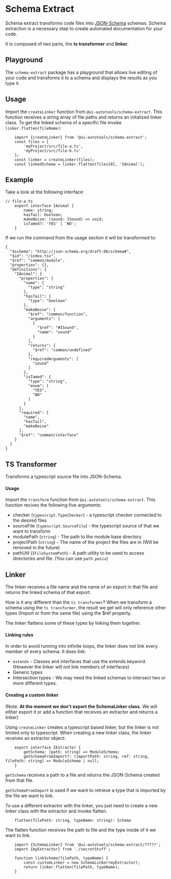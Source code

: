 # Schema Extract


Schema extract transforms code files into [JSON-Schema](https://json-schema.org/) schemas. Schema extraction is a necessary step to create automated documentation for your code.

It is composed of two parts, the **ts transformer** and **linker**.


## Playground
The `schema-extract` package has a playground that allows live editing of your code and transforms it to a schema and displays the results as you type it.

## Usage

Import the `createLinker` function from `@ui-autotools/schema-extract`. This function receives a string array of file paths and returns an initalized linker class.
To get the linked schema of a specific file invoke `linker.flatten(fileName)`:

```
    import {createLinker} from '@ui-autotools/schema-extract';
    const files = [
        'myProject/src/file-a.ts',
        'myProject/src/file-b.ts'
    ];
    const linker = createLinker(files);
    const linkedSchema = linker.flatten(files[0], 'IAnimal');

```

## Example

Take a look at the following interface:
```
// file-a.ts
    export interface IAnimal {
        name: string;
        hasTail: boolean;
        makeNoise: (sound: ISound) => void;
        isTamed?: 'YES' | 'NO';
    }
```
If we run the command from the usage section it will be transformed to:
```
{
  "$schema": "http://json-schema.org/draft-06/schema#",
  "$id": "/index.tsx",
  "$ref": "common/module",
  "properties": {},
  "definitions": {
    "IAnimal": {
      "properties": {
        "name": {
          "type": "string"
        },
        "hasTail": {
          "type": "boolean"
        },
        "makeNoise": {
          "$ref": "common/function",
          "arguments": [
            {
              "$ref": "#ISound",
              "name": "sound"
            }
          ],
          "returns": {
            "$ref": "common/undefined"
          },
          "requiredArguments": [
            "sound"
          ]
        },
        "isTamed": {
          "type": "string",
          "enum": [
            "YES",
            "NO"
          ]
        }
      },
      "required": [
        "name",
        "hasTail",
        "makeNoise"
      ],
      "$ref": "common/interface"
    }
  }
}
```

## TS Transformer

Transforms a typescript source file into JSON-Schema. 

#### Usage

Import the `transform` function from `@ui-autotools/schema-extract`. This function recives the following five arguments:
* checker (`typescript.TypeChecker`) - a typescript checker connected to the desired files
* sourceFile (`typescript.SourceFile`) - the typescript source of that we want to transform
* modulePath (`string`) - The path to the module base directory
* projectPath (`string`) - The name of the project the files are in (Will be removed in the future)
* pathUtil (`IFileSystemPath`) - A path utility to be used to access directories and file. (You can use `path.posix`)

## Linker

The linker receives a file name and the name of an export in that file and returns the linked schema of that export.

How is it any different than the `ts transformer`? When we transform a schema using the `ts transformer`, the result we get will only reference other types (Import or from the same file) using the $ref property.

The linker flattens some of these types by linking them together.

#### Linking rules
In order to avoid running into infinite loops, the linker does not link every member of every schema. It does link:
* `extends` - Classes and interfaces that use the extends keyword. (However the linker will not link members of interfaces)
* Generic types
* Intersection types - We may need the linked schemas to intersect two or more different types.

#### Creating a custom linker

(Note: **At the moment we don't export the SchemaLinker class**. We will either export it or add a function that receives an extractor and returns a linker)

Using `createLinker` creates a typescript based linker, but the linker is not limited only to typescript. When creating a new linker class, the linker receives an extractor object:
```
    export interface IExtractor {
        getSchema: (path: string) => ModuleSchema;
        getSchemaFromImport?: (importPath: string, ref: string, filePath: string) => ModuleSchema | null;
    }
```

`getSchema` receives a path to a file and returns the JSON-Schema created from that file.

`getSchemaFromImport` is used if we want to retrieve a type that is imported by the file we want to link.

To use a different extractor with the linker, you just need to create a new linker class with the extractor and invoke flatten.
```
    flatten(filePath: string, typeName: string): Schema
```
The flatten function receives the path to file and the type inside of it we want to link.

```
    import {SchemaLinker} from '@ui-autotools/schema-extract/?????';
    import {myExtractor} from './secretStuff';

    function linkSchema(filePath, typeName) {
        const customLinker = new SchemaLinker(myExtractor);
        return linker.flatten(filePath, typeName);
    }
```
